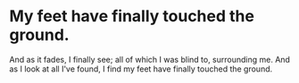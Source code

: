 # My feet have finally touched the ground.

And as it fades, I finally see; all of which I was blind to, surrounding me. And as I look at all I've found, I find my feet have finally touched the ground.
